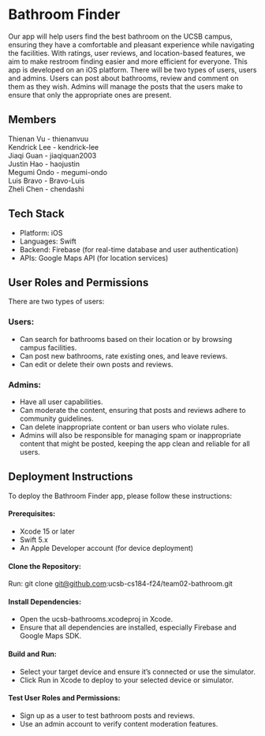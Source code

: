 # Bathroom Finder  

Our app will help users find the best bathroom on the UCSB campus, ensuring they have a comfortable and pleasant experience while navigating the facilities. With ratings, user reviews, and location-based features, we aim to make restroom finding easier and more efficient for everyone. This app is developed on an iOS platform. There will be two types of users, users and admins. Users can post about bathrooms, review and comment on them as they wish. Admins will manage the posts that the users make to ensure that only the appropriate ones are present.

## Members  
Thienan Vu - thienanvuu    
Kendrick Lee - kendrick-lee  
Jiaqi Guan - jiaqiquan2003  
Justin Hao - haojustin  
Megumi Ondo - megumi-ondo  
Luis Bravo - Bravo-Luis  
Zheli Chen - chendashi

## Tech Stack
- Platform: iOS
- Languages: Swift
- Backend: Firebase (for real-time database and user authentication)
- APIs: Google Maps API (for location services)

## User Roles and Permissions
There are two types of users:

### Users:
- Can search for bathrooms based on their location or by browsing campus facilities.
- Can post new bathrooms, rate existing ones, and leave reviews.
- Can edit or delete their own posts and reviews.
### Admins:
- Have all user capabilities.
- Can moderate the content, ensuring that posts and reviews adhere to community guidelines.
- Can delete inappropriate content or ban users who violate rules.
- Admins will also be responsible for managing spam or inappropriate content that might be posted, keeping the app clean and reliable for all users.


## Deployment Instructions
To deploy the Bathroom Finder app, please follow these instructions:

#### Prerequisites:
- Xcode 15 or later
- Swift 5.x
- An Apple Developer account (for device deployment)

#### Clone the Repository:
Run: git clone git@github.com:ucsb-cs184-f24/team02-bathroom.git

#### Install Dependencies:
- Open the ucsb-bathrooms.xcodeproj in Xcode.
- Ensure that all dependencies are installed, especially Firebase and Google Maps SDK.

#### Build and Run:
- Select your target device and ensure it’s connected or use the simulator.
- Click Run in Xcode to deploy to your selected device or simulator.

#### Test User Roles and Permissions:
- Sign up as a user to test bathroom posts and reviews.
- Use an admin account to verify content moderation features.
